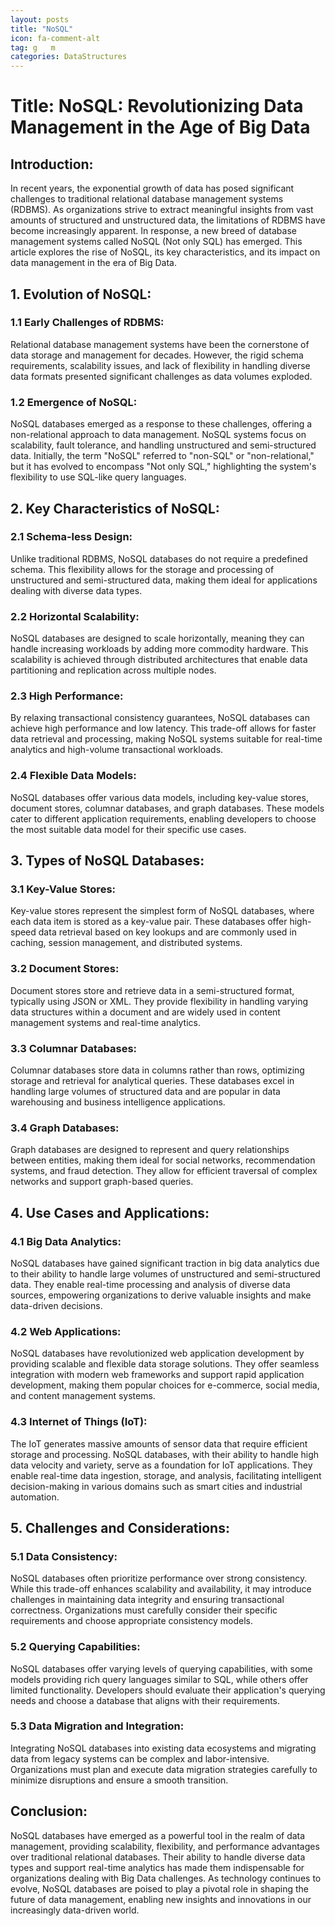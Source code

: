 ```yaml
---
layout: posts
title: "NoSQL"
icon: fa-comment-alt
tag: g   m
categories: DataStructures
---
```



# Title: NoSQL: Revolutionizing Data Management in the Age of Big Data

## Introduction:

In recent years, the exponential growth of data has posed significant challenges to traditional relational database management systems (RDBMS). As organizations strive to extract meaningful insights from vast amounts of structured and unstructured data, the limitations of RDBMS have become increasingly apparent. In response, a new breed of database management systems called NoSQL (Not only SQL) has emerged. This article explores the rise of NoSQL, its key characteristics, and its impact on data management in the era of Big Data.

## 1. Evolution of NoSQL:

### 1.1 Early Challenges of RDBMS:
Relational database management systems have been the cornerstone of data storage and management for decades. However, the rigid schema requirements, scalability issues, and lack of flexibility in handling diverse data formats presented significant challenges as data volumes exploded.

### 1.2 Emergence of NoSQL:
NoSQL databases emerged as a response to these challenges, offering a non-relational approach to data management. NoSQL systems focus on scalability, fault tolerance, and handling unstructured and semi-structured data. Initially, the term "NoSQL" referred to "non-SQL" or "non-relational," but it has evolved to encompass "Not only SQL," highlighting the system's flexibility to use SQL-like query languages.

## 2. Key Characteristics of NoSQL:

### 2.1 Schema-less Design:
Unlike traditional RDBMS, NoSQL databases do not require a predefined schema. This flexibility allows for the storage and processing of unstructured and semi-structured data, making them ideal for applications dealing with diverse data types.

### 2.2 Horizontal Scalability:
NoSQL databases are designed to scale horizontally, meaning they can handle increasing workloads by adding more commodity hardware. This scalability is achieved through distributed architectures that enable data partitioning and replication across multiple nodes.

### 2.3 High Performance:
By relaxing transactional consistency guarantees, NoSQL databases can achieve high performance and low latency. This trade-off allows for faster data retrieval and processing, making NoSQL systems suitable for real-time analytics and high-volume transactional workloads.

### 2.4 Flexible Data Models:
NoSQL databases offer various data models, including key-value stores, document stores, columnar databases, and graph databases. These models cater to different application requirements, enabling developers to choose the most suitable data model for their specific use cases.

## 3. Types of NoSQL Databases:

### 3.1 Key-Value Stores:
Key-value stores represent the simplest form of NoSQL databases, where each data item is stored as a key-value pair. These databases offer high-speed data retrieval based on key lookups and are commonly used in caching, session management, and distributed systems.

### 3.2 Document Stores:
Document stores store and retrieve data in a semi-structured format, typically using JSON or XML. They provide flexibility in handling varying data structures within a document and are widely used in content management systems and real-time analytics.

### 3.3 Columnar Databases:
Columnar databases store data in columns rather than rows, optimizing storage and retrieval for analytical queries. These databases excel in handling large volumes of structured data and are popular in data warehousing and business intelligence applications.

### 3.4 Graph Databases:
Graph databases are designed to represent and query relationships between entities, making them ideal for social networks, recommendation systems, and fraud detection. They allow for efficient traversal of complex networks and support graph-based queries.

## 4. Use Cases and Applications:

### 4.1 Big Data Analytics:
NoSQL databases have gained significant traction in big data analytics due to their ability to handle large volumes of unstructured and semi-structured data. They enable real-time processing and analysis of diverse data sources, empowering organizations to derive valuable insights and make data-driven decisions.

### 4.2 Web Applications:
NoSQL databases have revolutionized web application development by providing scalable and flexible data storage solutions. They offer seamless integration with modern web frameworks and support rapid application development, making them popular choices for e-commerce, social media, and content management systems.

### 4.3 Internet of Things (IoT):
The IoT generates massive amounts of sensor data that require efficient storage and processing. NoSQL databases, with their ability to handle high data velocity and variety, serve as a foundation for IoT applications. They enable real-time data ingestion, storage, and analysis, facilitating intelligent decision-making in various domains such as smart cities and industrial automation.

## 5. Challenges and Considerations:

### 5.1 Data Consistency:
NoSQL databases often prioritize performance over strong consistency. While this trade-off enhances scalability and availability, it may introduce challenges in maintaining data integrity and ensuring transactional correctness. Organizations must carefully consider their specific requirements and choose appropriate consistency models.

### 5.2 Querying Capabilities:
NoSQL databases offer varying levels of querying capabilities, with some models providing rich query languages similar to SQL, while others offer limited functionality. Developers should evaluate their application's querying needs and choose a database that aligns with their requirements.

### 5.3 Data Migration and Integration:
Integrating NoSQL databases into existing data ecosystems and migrating data from legacy systems can be complex and labor-intensive. Organizations must plan and execute data migration strategies carefully to minimize disruptions and ensure a smooth transition.

## Conclusion:

NoSQL databases have emerged as a powerful tool in the realm of data management, providing scalability, flexibility, and performance advantages over traditional relational databases. Their ability to handle diverse data types and support real-time analytics has made them indispensable for organizations dealing with Big Data challenges. As technology continues to evolve, NoSQL databases are poised to play a pivotal role in shaping the future of data management, enabling new insights and innovations in our increasingly data-driven world.